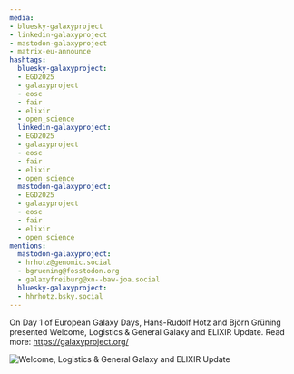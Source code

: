 ```yaml
---
media:
- bluesky-galaxyproject
- linkedin-galaxyproject
- mastodon-galaxyproject
- matrix-eu-announce
hashtags:
  bluesky-galaxyproject:
  - EGD2025
  - galaxyproject
  - eosc
  - fair
  - elixir
  - open_science
  linkedin-galaxyproject:
  - EGD2025
  - galaxyproject
  - eosc
  - fair
  - elixir
  - open_science
  mastodon-galaxyproject:
  - EGD2025
  - galaxyproject
  - eosc
  - fair
  - elixir
  - open_science
mentions:
  mastodon-galaxyproject:
  - hrhotz@genomic.social
  - bgruening@fosstodon.org
  - galaxyfreiburg@xn--baw-joa.social
  bluesky-galaxyproject:
  - hhrhotz.bsky.social
---
```


On Day 1 of European Galaxy Days, Hans-Rudolf Hotz and Björn Grüning presented Welcome, Logistics & General Galaxy and ELIXIR Update.
Read more: https://galaxyproject.org/

![Welcome, Logistics & General Galaxy and ELIXIR Update](IMAGE_URL_HERE)